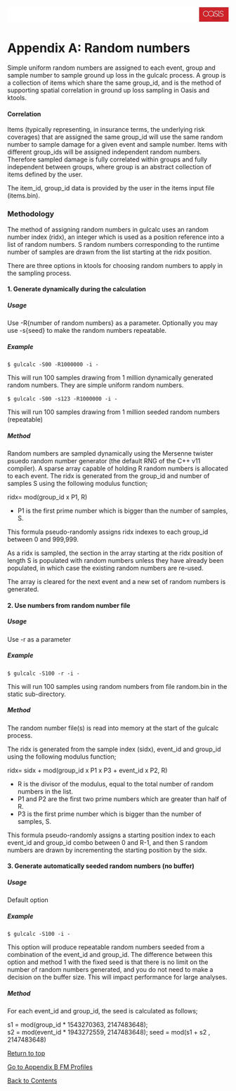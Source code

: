 ![alt text](../img/banner.jpg "banner")
# Appendix A: Random numbers <a id="randomnumbers"></a>

Simple uniform random numbers are assigned to each event, group and sample number to sample ground up loss in the gulcalc process. A group is a collection of items which share the same group_id, and is the method of supporting spatial correlation in ground up loss sampling in Oasis and ktools.

#### Correlation

Items (typically representing, in insurance terms, the underlying risk coverages) that are assigned the same group_id will use the same random number to sample damage for a given event and sample number. Items with different group_ids will be assigned independent random numbers.  Therefore sampled damage is fully correlated within groups and fully independent between groups, where group is an abstract collection of items defined by the user.

The item_id, group_id data is provided by the user in the items input file (items.bin).

### Methodology

The method of assigning random numbers in gulcalc uses an random number index (ridx), an integer which is used as a position reference into a list of random numbers.  S random numbers corresponding to the runtime number of samples are drawn from the list starting at the ridx position.

There are three options in ktools for choosing random numbers to apply in the sampling process.

#### 1. Generate dynamically during the calculation

##### Usage
Use -R{number of random numbers} as a parameter. Optionally you may use -s{seed} to make the random numbers repeatable.

##### Example
```
$ gulcalc -S00 -R1000000 -i -
```
This will run 100 samples drawing from 1 million dynamically generated random numbers. They are simple uniform random numbers.

```
$ gulcalc -S00 -s123 -R1000000 -i -
```
This will run 100 samples drawing from 1 million seeded random numbers (repeatable)

##### Method

Random numbers are sampled dynamically using the Mersenne twister psuedo random number generator (the default RNG of the C++ v11 compiler). 
A sparse array capable of holding R random numbers is allocated to each event. The ridx is generated from the group_id and number of samples S using the following modulus function;

ridx= mod(group_id x P1, R)

* P1 is the first prime number which is bigger than the number of samples, S.

This formula pseudo-randomly assigns ridx indexes to each group_id between 0 and 999,999. 

As a ridx is sampled, the section in the array starting at the ridx position of length S is populated with random numbers unless they have already been populated, in which case the existing random numbers are re-used.

The array is cleared for the next event and a new set of random numbers is generated.  

#### 2. Use numbers from random number file

##### Usage
Use -r as a parameter

##### Example
```
$ gulcalc -S100 -r -i -
```
This will run 100 samples using random numbers from file random.bin in the static sub-directory.

##### Method
The random number file(s) is read into memory at the start of the gulcalc process. 

The ridx is generated from the sample index (sidx), event_id and group_id using the following modulus function;

ridx= sidx + mod(group_id x P1 x P3 + event_id x P2, R)

* R is the divisor of the modulus, equal to the total number of random numbers in the list.
* P1 and P2 are the first two prime numbers which are greater than half of R.
* P3 is the first prime number which is bigger than the number of samples, S.

This formula pseudo-randomly assigns a starting position index to each event_id and group_id combo between 0 and R-1, and then S random numbers are drawn by incrementing the starting position by the sidx.

#### 3. Generate automatically seeded random numbers (no buffer)

##### Usage
Default option

##### Example
```
$ gulcalc -S100 -i -
```
This option will produce repeatable random numbers seeded from a combination of the event_id and group_id. The difference between this option and method 1 with the fixed seed is that there is no limit on the number of random numbers generated, and you do not need to make a decision on the buffer size. This will impact performance for large analyses.

##### Method

For each event_id and group_id, the seed is calculated as follows;

s1 = mod(group_id * 1543270363, 2147483648);        
s2 = mod(event_id * 1943272559, 2147483648);
seed = mod(s1 + s2 , 2147483648)

[Return to top](#randomnumbers)

[Go to Appendix B FM Profiles](fmprofiles.md)

[Back to Contents](Contents.md)
